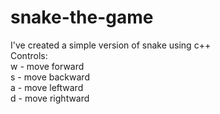 # snake-the-game
I've created a simple version of snake using c++ <br>
Controls: <br>
w - move forward <br>
s - move backward <br>
a - move leftward <br>
d - move rightward <br>

